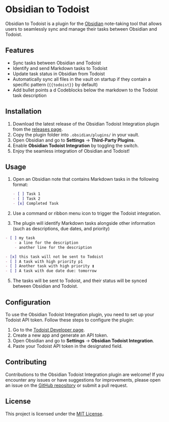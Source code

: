 
# Obsidian to Todoist

Obsidian to Todoist is a plugin for the [Obsidian](https://obsidian.md/) note-taking tool that allows users to seamlessly sync and manage their tasks between Obsidian and Todoist.

## Features

- Sync tasks between Obsidian and Todoist
- Identify and send Markdown tasks to Todoist
- Update task status in Obsidian from Todoist
- Automatically sync all files in the vault on startup if they contain a specific pattern (`{{todoist}}` by default)
- Add bullet points a d Codeblocks below the markdown to the Todoist task description


## Installation

1. Download the latest release of the Obsidian Todoist Integration plugin from the [releases page](https://github.com/your-username/obsidian-todoist-integration/releases).
2. Copy the plugin folder into `.obsidian/plugins/` in your vault.
3. Open Obsidian and go to **Settings** -> **Third-Party Plugins**.
4. Enable **Obsidian Todoist Integration** by toggling the switch.
5. Enjoy the seamless integration of Obsidian and Todoist!


## Usage

1. Open an Obsidian note that contains Markdown tasks in the following format:

   ```markdown
   - [ ] Task 1
   - [ ] Task 2
   - [x] Completed Task
   ```

2. Use a command or ribbon menu icon to trigger the Todoist integration.
3. The plugin will identify Markdown tasks alongside other information (such as descriptions, due dates, and priority)
```markdown
- [ ] my task
    - a line for the description
    - another line for the description

- [x] this task will not be sent to Todoist
- [ ] A task with high priority p1
- [ ] Another task with high priority ⏫
- [ ] A task with due date due: tomorrow
```

5. The tasks will be sent to Todoist, and their status will be synced between Obsidian and Todoist.


## Configuration

To use the Obsidian Todoist Integration plugin, you need to set up your Todoist API token. Follow these steps to configure the plugin:

1. Go to the [Todoist Developer page](https://developer.todoist.com/appconsole.html).
2. Create a new app and generate an API token.
3. Open Obsidian and go to **Settings** -> **Obsidian Todoist Integration**.
4. Paste your Todoist API token in the designated field.


## Contributing

Contributions to the Obsidian Todoist Integration plugin are welcome! If you encounter any issues or have suggestions for improvements, please open an issue on the [GitHub repository](https://github.com/your-username/obsidian-todoist-integration) or submit a pull request.


## License

This project is licensed under the [MIT License](LICENSE).

